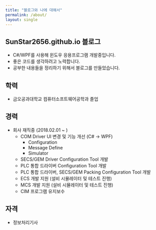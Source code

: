 ```yaml
---
title: "블로그와 나에 대해서"
permalink: /about/
layout: single
---
```


## SunStar2656.github.io 블로그

+ C#/WPF를 사용해 윈도우 응용프로그램 개발중입니다.
+ 좋은 코드를 생각하려고 노력합니다.
+ 공부한 내용들을 정리하기 위해서 블로그를 만들었습니다.

## 학력

+ 금오공과대학교 컴퓨터소프트웨어공학과 졸업

## 경력

+ 회사 재직중 (2018.02.01 ~ )
    - COM Driver UI 변경 및 기능 개선 (C# -> WPF)
        * Configuration
        * Message Define
        * Simulator
    - SECS/GEM Driver Configuration Tool 개발
    - PLC 통합 드라이버 Configuration Tool 개발
    - PLC 통합 드라이버, SECS/GEM Packing Configuration Tool 개발
    - ECS 개발 지원 (설비 시뮬레이터 및 테스트 진행)
    - MCS 개발 지원 (설비 시뮬레이터 및 테스트 진행)
    - CIM 프로그램 유지보수

## 자격

+ 정보처리기사
